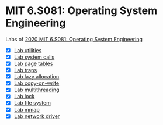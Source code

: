 # MIT 6.S081: Operating System Engineering

Labs of [2020 MIT 6.S081: Operating System Engineering](https://pdos.csail.mit.edu/6.828/2020/index.html)

- [x] [Lab utilities](https://github.com/daikimiura/xv6-labs-2020/tree/util)
- [x] [Lab system calls](https://github.com/daikimiura/xv6-labs-2020/tree/syscall)
- [x] [Lab page tables](https://github.com/daikimiura/xv6-labs-2020/tree/pgtbl2)
- [x] [Lab traps](https://github.com/daikimiura/xv6-labs-2020/tree/traps)
- [x] [Lab lazy allocation](https://github.com/daikimiura/xv6-labs-2020/tree/lazy)
- [x] [Lab copy-on-write](https://github.com/daikimiura/xv6-labs-2020/tree/cow)
- [x] [Lab multithreading](https://github.com/daikimiura/xv6-labs-2020/tree/thread)
- [x] [Lab lock](https://github.com/daikimiura/xv6-labs-2020/tree/lock)
- [x] [Lab file system](https://github.com/daikimiura/xv6-labs-2020/tree/fs)
- [x] [Lab mmap](https://github.com/daikimiura/xv6-labs-2020/tree/mmap)
- [x] [Lab network driver](https://github.com/daikimiura/xv6-labs-2020/tree/net)
